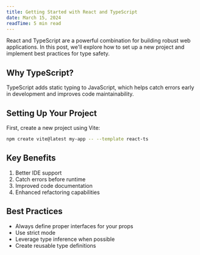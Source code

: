 ```yaml
---
title: Getting Started with React and TypeScript
date: March 15, 2024
readTime: 5 min read
---
```


React and TypeScript are a powerful combination for building robust web applications. In this post, we'll explore how to set up a new project and implement best practices for type safety.

## Why TypeScript?

TypeScript adds static typing to JavaScript, which helps catch errors early in development and improves code maintainability.

## Setting Up Your Project

First, create a new project using Vite:

```bash
npm create vite@latest my-app -- --template react-ts
```

## Key Benefits

1. Better IDE support
2. Catch errors before runtime
3. Improved code documentation
4. Enhanced refactoring capabilities

## Best Practices

- Always define proper interfaces for your props
- Use strict mode
- Leverage type inference when possible
- Create reusable type definitions